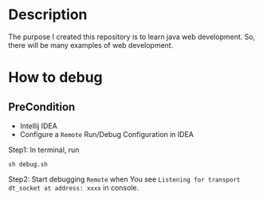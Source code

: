 # Description
The purpose I created this repository is to learn java web development.
So, there will be many examples of web development.

# How to debug
## PreCondition
* Intellij IDEA
* Configure a `Remote` Run/Debug Configuration in IDEA

Step1: In terminal, run 
```shell 
sh debug.sh
```
Step2: Start debugging `Remote` when You see `Listening for transport dt_socket at address: xxxx` in console.
